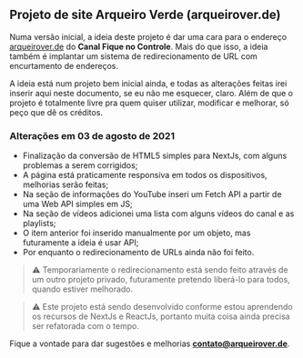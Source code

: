 ## Projeto de site Arqueiro Verde (arqueirover.de)

 Numa versão inicial, a ideia deste projeto é dar uma cara para o endereço [arqueirover.de](https://arqueirover.de) do **Canal Fique no Controle**. Mais do que isso, a ideia também é implantar um sistema de redirecionamento de URL com encurtamento de endereços.

A ideia está num projeto bem inicial ainda, e todas as alterações feitas irei inserir aqui neste documento, se eu não me esquecer, claro. Além de que o projeto é totalmente livre pra quem quiser utilizar, modificar e melhorar, só peço que dê os créditos.
  

### Alterações em 03 de agosto de 2021
- Finalização da conversão de HTML5 simples para NextJs, com alguns problemas a serem corrigidos;
- A página está praticamente responsiva em todos os dispositivos, melhorias serão feitas;
- Na seção de informações do YouTube inseri um Fetch API a partir de uma Web API simples em JS;
- Na seção de vídeos adicionei uma lista com alguns vídeos do canal e as playlists;
- O item anterior foi inserido manualmente por um objeto, mas futuramente a ideia é usar API;
- Por enquanto o redirecionamento de URLs ainda não foi feito.

>⚠️ Temporariamente o redirecionamento está sendo feito através de um outro projeto privado, futuramente pretendo liberá-lo para todos, quando estiver melhorado.

>⚠️ Este projeto está sendo desenvolvido conforme estou aprendendo os recursos de NextJs e ReactJs, portanto muita coisa ainda precisa ser refatorada com o tempo.

Fique a vontade para dar sugestões e melhorias **[contato@arqueirover.de](mailto:contato@arqueirover.de)**.